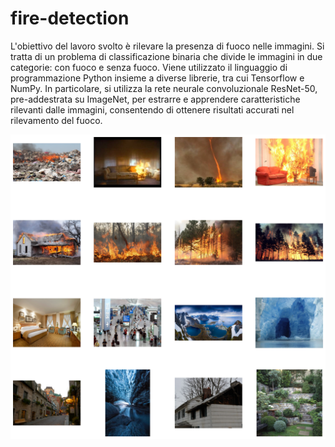 ﻿# fire-detection
L'obiettivo del lavoro svolto è rilevare la presenza di fuoco nelle immagini. Si tratta di un problema di classificazione binaria che divide le immagini in due categorie: con fuoco e senza fuoco. Viene utilizzato il linguaggio di programmazione Python insieme a diverse librerie, tra cui Tensorflow e NumPy. In particolare, si utilizza la rete neurale convoluzionale ResNet-50, pre-addestrata su ImageNet, per estrarre e apprendere caratteristiche rilevanti dalle immagini, consentendo di ottenere risultati accurati nel rilevamento del fuoco.

![alt text](./firedetection.png)
